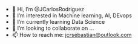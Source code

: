 - 👋 Hi, I’m @JCarlosRodriguez
- 👀 I’m interested in Machine learning, AI, DEvops
- 🌱 I’m currently learning Data Science
- 💞️ I’m looking to collaborate on ...
- 📫 How to reach me: jcrsebastian@outlook.com

<!---
JCarlosRodriguez/JCarlosRodriguez is a ✨ special ✨ repository because its `README.md` (this file) appears on your GitHub profile.
You can click the Preview link to take a look at your changes.
--->

